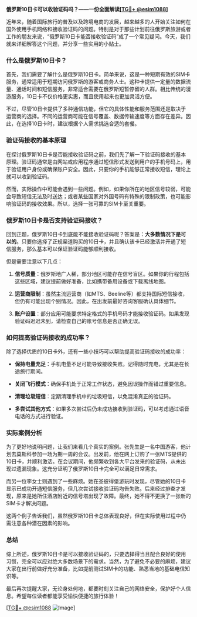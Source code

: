 **俄罗斯10日卡可以收验证码吗？——一份全面解读[[TG💪+ @esim1088](https://t.me/s/esim1088)]**

近年来，随着国际旅行的普及以及跨境电商的发展，越来越多的人开始关注如何在国外使用手机网络和接收验证码的问题。特别是对于那些计划前往俄罗斯旅游或者工作的朋友来说，“俄罗斯10日卡能否接收验证码”成了一个常见疑问。今天，我们就来详细解答这个问题，并分享一些实用的小贴士。

### 什么是俄罗斯10日卡？

首先，我们需要了解什么是俄罗斯10日卡。简单来说，这是一种短期有效的SIM卡服务，通常适用于短期访问俄罗斯的游客或商务人士。这种卡提供一定量的数据流量、通话时间和短信服务，非常适合需要在俄罗斯短暂停留的人群。相比传统的漫游服务，10日卡不仅价格更实惠，而且使用起来也更加灵活方便。

不过，尽管10日卡提供了多种通信功能，但它的具体性能和服务范围还是取决于运营商的选择。不同的运营商可能在信号覆盖、数据传输速度等方面存在差异。因此，在选择10日卡时，建议根据个人需求挑选合适的套餐。

### 验证码接收的基本原理

在探讨俄罗斯10日卡是否能接收验证码之前，我们先了解一下验证码接收的基本原理。验证码通常是由网站或应用程序通过短信形式发送到用户的手机号码上，用于验证用户身份或确保账户安全。因此，只要你的手机能够正常接收短信，理论上就可以收到验证码。

然而，实际操作中可能会遇到一些问题。例如，如果你所在的地区信号较弱，可能会导致短信无法及时送达；或者某些国家对外国号码有特殊的限制政策，也可能影响验证码的接收效果。所以，选择一张可靠的SIM卡至关重要。

### 俄罗斯10日卡是否支持验证码接收？

回到正题，俄罗斯10日卡到底能不能接收验证码呢？答案是：**大多数情况下是可以的**。只要你选择了正规渠道购买的10日卡，并且确认该卡已经激活并开通了短信服务，那么基本可以保证验证码能够顺利接收。

但是需要注意以下几点：

1. **信号质量**：俄罗斯地广人稀，部分地区可能存在信号盲区。如果你的行程包括这些区域，建议提前做好准备，比如携带备用设备或下载离线地图。
   
2. **运营商限制**：虽然主流运营商（如MTS、Beeline等）都支持国际短信接收，但仍有可能出现个别情况。因此，在出发前最好咨询客服确认具体细节。

3. **账户设置**：部分应用可能要求特定格式的手机号码才能接收验证码。如果发现验证码迟迟未到，请检查自己的账号信息是否正确无误。

### 如何提高验证码接收的成功率？

除了选择优质的10日卡外，还有一些小技巧可以帮助提高验证码接收的成功率：

- **保持电量充足**：手机电量不足可能导致接收失败。记得随时充电，尤其是在长途旅行期间。
  
- **关闭飞行模式**：确保手机处于正常工作状态，避免因误操作而错过重要信息。

- **清理垃圾短信**：定期清理手机中的垃圾短信，以免混淆真正的验证码。

- **多尝试其他方式**：如果多次尝试后仍未成功接收到验证码，可以考虑通过语音电话的方式进行验证。

### 实际案例分析

为了更好地说明问题，让我们来看几个真实的案例。张先生是一名中国游客，他计划去莫斯科参加一场为期一周的会议。出发前，他在网上订购了一张MTS提供的10日卡，并顺利激活。在会议期间，他频繁收到各大平台发来的验证码，从未出现过遗漏现象。这充分证明了俄罗斯10日卡完全可以满足日常需求。

而另一位李女士则遇到了一些麻烦。她在圣彼得堡游玩时发现，尽管她的10日卡显示已成功开通短信服务，但几次尝试接收验证码均告失败。后来经过排查才发现，原来是她所住酒店附近的信号塔出现了故障。最终，她不得不更换了一张新的SIM卡才解决问题。

这两个例子告诉我们，虽然俄罗斯10日卡总体表现良好，但在实际使用过程中仍需注意各种潜在因素的影响。

### 总结

综上所述，俄罗斯10日卡是可以接收验证码的，只要选择得当且配合良好的使用习惯，完全可以应对绝大多数场景下的需求。当然，为了避免不必要的麻烦，建议大家在出行前做好充分准备，比如提前测试SIM卡的功能、熟悉当地的基础电信知识等。

最后再次提醒大家，无论身处何地，都要时刻关注自己的网络安全，保护好个人信息。希望每位读者都能享受愉快便捷的旅行体验！

[[TG💪+ @esim1088](https://t.me/s/esim1088) ![Image](https://i.postimg.cc/4NQfJmqS/Snipaste-2025-05-13-00-14-12.png)]